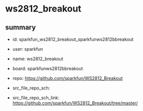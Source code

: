 # ws2812_breakout
 
## summary 
* id: sparkfun_ws2812_breakout_sparkfunws2812bbreakout
* user: sparkfun
* name: ws2812_breakout
* board: sparkfunws2812bbreakout
* repo: https://github.com/sparkfun/WS2812_Breakout



* src_file_repo_sch: 
* src_file_repo_sch_link: https://github.com/sparkfun/WS2812_Breakout/tree/master/







